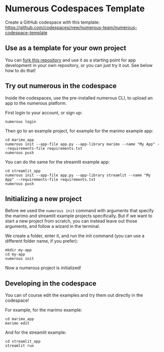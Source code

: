 # Numerous Codespaces Template

Create a GitHub codespace with this template: https://github.com/codespaces/new/numerous-team/numerous-codespace-template

## Use as a template for your own project

You can [fork this repository](https://github.com/numerous-team/numerous-codespace-template/fork)
and use it as a starting point for app development in your own repository,
or you can just try it out. See below how to do that!

## Try out numerous in the codespace

Inside the codespaces, use the pre-installed numerous CLI, to upload an app to the numerous platform.

First login to your account, or sign up:

    numerous login

Then go to an example project, for example for the marimo example app:

    cd marimo_app
    numerous init --app-file app.py --app-library marimo --name "My App" --requirements-file requirements.txt
    numerous push

You can do the same for the streamlit example app:

    cd streamlit_app
    numerous init --app-file app.py --app-library streamlit --name "My App" --requirements-file requirements.txt
    numerous push

## Initializing a new project

Before we used the `numerous init` command with arguments that specify the marimo and streamlit example projects specifically. But if we want to start a new project
from scratch, you can instead leave out those arguments, and follow a wizard in the terminal.

We create a folder, enter it, and run the init command (you can use a different folder name, if you prefer):

    mkdir my-app
    cd my-app
    numerous init

Now a numerous project is initialized!

## Developing in the codespace

You can of course edit the examples and try them out directly in the codespace!

For example, for the marimo example:

    cd marimo_app
    marimo edit

And for the streamlit example:

    cd streamlit_app
    streamlit run
